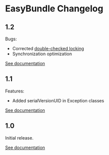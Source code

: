 # EasyBundle Changelog

## 1.2
Bugs:
* Corrected [double-checked locking](https://en.wikipedia.org/wiki/Double-checked_locking)
* Synchronization optimization

[See documentation](http://easy-bundle.projects.gabrys.biz/1.2/)

## 1.1
Features:
* Added serialVersionUID in Exception classes

[See documentation](http://easy-bundle.projects.gabrys.biz/1.1/)

## 1.0
Initial release.

[See documentation](http://easy-bundle.projects.gabrys.biz/1.0/)
